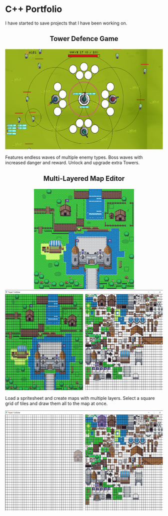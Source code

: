 # C++ Portfolio
I have started to save projects that I have been working on.
## <p align="center">Tower Defence Game</p>
<p align="center"><img src="TD/gameplayImages/TD_20_04_2023_TowerUpgrade.png" height="320"></p>
Features endless waves of multiple enemy types. Boss waves with increased danger and reward. Unlock and upgrade extra Towers. 

## <p align="center">Multi-Layered Map Editor</p>
<p align="center"><img src="LevelEditor/test.png" height="320"> <img src="LevelEditor/Sample.png" height="320"></p>
Load a spritesheet and create maps with multiple layers. Select a square grid of tiles and draw them all to the map at once.
<p align="center"><img src="LevelEditor/LevelEditor_square_draw.png" height="320"></p>
